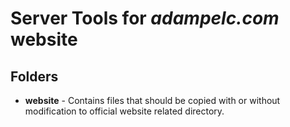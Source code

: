 # Server Tools for *adampelc.com* website

## Folders

* **website** - Contains files that should be copied with or without modification to official website related directory.